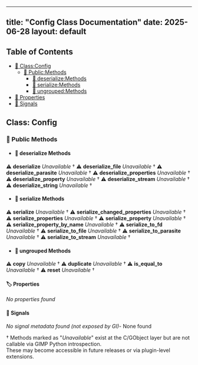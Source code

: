 <!-- Formatted by A³BS formatter.py -->
<!-- Generated by A³BS document.py -->
---
title: "Config Class Documentation"
date: 2025-06-28
layout: default
---

## Table of Contents
- [🔧 Class:Config](#class-config)
  - [ 🔹 Public:Methods](#public-methods)
    - [ 🔹 deserialize:Methods](#deserialize-methods)
    - [ 🔹 serialize:Methods](#serialize-methods)
    - [ 🔹 ungrouped:Methods](#ungrouped-methods)
- [🔧 Properties](#properties-)
- [🔧 Signals](#signals-)
## Class: Config
### 🔹 Public Methods
<a name="public-methods"></a>
- #### 🔹 deserialize Methods
<a name="deserialize-methods"></a>
⚠️ **deserialize** _Unavailable_ †
⚠️ **deserialize_file** _Unavailable_ †
⚠️ **deserialize_parasite** _Unavailable_ †
⚠️ **deserialize_properties** _Unavailable_ †
⚠️ **deserialize_property** _Unavailable_ †
⚠️ **deserialize_stream** _Unavailable_ †
⚠️ **deserialize_string** _Unavailable_ †
- #### 🔹 serialize Methods
<a name="serialize-methods"></a>
⚠️ **serialize** _Unavailable_ †
⚠️ **serialize_changed_properties** _Unavailable_ †
⚠️ **serialize_properties** _Unavailable_ †
⚠️ **serialize_property** _Unavailable_ †
⚠️ **serialize_property_by_name** _Unavailable_ †
⚠️ **serialize_to_fd** _Unavailable_ †
⚠️ **serialize_to_file** _Unavailable_ †
⚠️ **serialize_to_parasite** _Unavailable_ †
⚠️ **serialize_to_stream** _Unavailable_ †
- #### 🔹 ungrouped Methods
<a name="ungrouped-methods"></a>
⚠️ **copy** _Unavailable_ †
⚠️ **duplicate** _Unavailable_ †
⚠️ **is_equal_to** _Unavailable_ †
⚠️ **reset** _Unavailable_ †
#### 🏷️ Properties
<a name="properties-"></a>
_No properties found_
#### 📣 Signals
<a name="signals-"></a>
_No signal metadata found (not exposed by GI)_- None found

† Methods marked as "_Unavailable_" exist at the C/GObject layer but are not callable via GIMP Python introspection.  
These may become accessible in future releases or via plugin-level extensions.